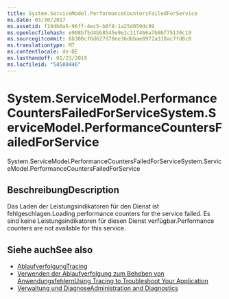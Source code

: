 ```yaml
---
title: System.ServiceModel.PerformanceCountersFailedForService
ms.date: 03/30/2017
ms.assetid: f194b0a5-96ff-4ec5-b8f8-1a25d059dc99
ms.openlocfilehash: e908bf5d4bb8545e9e1c11f466a7b9bf75130c19
ms.sourcegitcommit: 6b308cf6d627d78ee36dbbae8972a310ac7fd6c8
ms.translationtype: MT
ms.contentlocale: de-DE
ms.lasthandoff: 01/23/2019
ms.locfileid: "54580446"
---
```

# <a name="systemservicemodelperformancecountersfailedforservice"></a><span data-ttu-id="0b840-102">System.ServiceModel.PerformanceCountersFailedForService</span><span class="sxs-lookup"><span data-stu-id="0b840-102">System.ServiceModel.PerformanceCountersFailedForService</span></span>
<span data-ttu-id="0b840-103">System.ServiceModel.PerformanceCountersFailedForService</span><span class="sxs-lookup"><span data-stu-id="0b840-103">System.ServiceModel.PerformanceCountersFailedForService</span></span>  
  
## <a name="description"></a><span data-ttu-id="0b840-104">Beschreibung</span><span class="sxs-lookup"><span data-stu-id="0b840-104">Description</span></span>  
 <span data-ttu-id="0b840-105">Das Laden der Leistungsindikatoren für den Dienst ist fehlgeschlagen.</span><span class="sxs-lookup"><span data-stu-id="0b840-105">Loading performance counters for the service failed.</span></span> <span data-ttu-id="0b840-106">Es sind keine Leistungsindikatoren für diesen Dienst verfügbar.</span><span class="sxs-lookup"><span data-stu-id="0b840-106">Performance counters are not available for this service.</span></span>  
  
## <a name="see-also"></a><span data-ttu-id="0b840-107">Siehe auch</span><span class="sxs-lookup"><span data-stu-id="0b840-107">See also</span></span>
- [<span data-ttu-id="0b840-108">Ablaufverfolgung</span><span class="sxs-lookup"><span data-stu-id="0b840-108">Tracing</span></span>](../../../../../docs/framework/wcf/diagnostics/tracing/index.md)
- [<span data-ttu-id="0b840-109">Verwenden der Ablaufverfolgung zum Beheben von Anwendungsfehlern</span><span class="sxs-lookup"><span data-stu-id="0b840-109">Using Tracing to Troubleshoot Your Application</span></span>](../../../../../docs/framework/wcf/diagnostics/tracing/using-tracing-to-troubleshoot-your-application.md)
- [<span data-ttu-id="0b840-110">Verwaltung und Diagnose</span><span class="sxs-lookup"><span data-stu-id="0b840-110">Administration and Diagnostics</span></span>](../../../../../docs/framework/wcf/diagnostics/index.md)
